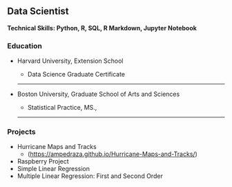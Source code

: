 ## Data Scientist

**Technical Skills: Python, R, SQL, R Markdown, Jupyter Notebook**

### Education
  + Harvard University, Extension School
    - Data Science Graduate Certificate
    ***
    
  + Boston University, Graduate School of Arts and Sciences
    - Statistical Practice, MS.,  
    ***

### Projects

  + Hurricane Maps and Tracks
    - (https://ampedraza.github.io/Hurricane-Maps-and-Tracks/)
  + Raspberry Project
  + Simple Linear Regression
  + Multiple Linear Regression: First and Second Order


